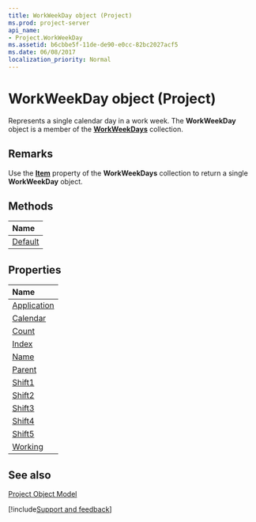 ```yaml
---
title: WorkWeekDay object (Project)
ms.prod: project-server
api_name:
- Project.WorkWeekDay
ms.assetid: b6cbbe5f-11de-de90-e0cc-82bc2027acf5
ms.date: 06/08/2017
localization_priority: Normal
---
```



# WorkWeekDay object (Project)

Represents a single calendar day in a work week. The  **WorkWeekDay** object is a member of the **[WorkWeekDays](Project.workweekdays.md)** collection.
 


## Remarks

Use the  **[Item](Project.WorkWeekDays.Item.md)** property of the **WorkWeekDays** collection to return a single **WorkWeekDay** object.
 

 

## Methods



|Name|
|:-----|
|[Default](Project.WorkWeekDay.Default.md)|

## Properties



|Name|
|:-----|
|[Application](Project.WorkWeekDay.Application.md)|
|[Calendar](Project.WorkWeekDay.Calendar.md)|
|[Count](Project.WorkWeekDay.Count.md)|
|[Index](Project.WorkWeekDay.Index.md)|
|[Name](Project.WorkWeekDay.Name.md)|
|[Parent](Project.WorkWeekDay.Parent.md)|
|[Shift1](Project.WorkWeekDay.Shift1.md)|
|[Shift2](Project.WorkWeekDay.Shift2.md)|
|[Shift3](Project.WorkWeekDay.Shift3.md)|
|[Shift4](Project.WorkWeekDay.Shift4.md)|
|[Shift5](Project.WorkWeekDay.Shift5.md)|
|[Working](Project.WorkWeekDay.Working.md)|

## See also


 
[Project Object Model](../project/Concepts/project-object-model.md)

[!include[Support and feedback](~/includes/feedback-boilerplate.md)]